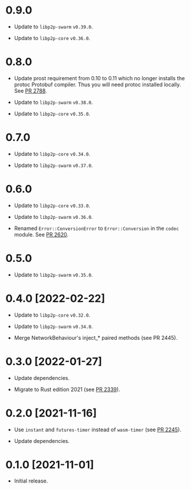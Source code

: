 # 0.9.0

- Update to `libp2p-swarm` `v0.39.0`.

- Update to `libp2p-core` `v0.36.0`.

# 0.8.0

- Update prost requirement from 0.10 to 0.11 which no longer installs the protoc Protobuf compiler.
  Thus you will need protoc installed locally. See [PR 2788].

- Update to `libp2p-swarm` `v0.38.0`.

- Update to `libp2p-core` `v0.35.0`.

[PR 2788]: https://github.com/libp2p/rust-libp2p/pull/2788

# 0.7.0

- Update to `libp2p-core` `v0.34.0`.

- Update to `libp2p-swarm` `v0.37.0`.

# 0.6.0

- Update to `libp2p-core` `v0.33.0`.

- Update to `libp2p-swarm` `v0.36.0`.

- Renamed `Error::ConversionError` to `Error::Conversion` in the `codec` module. See [PR 2620].

[PR 2620]: https://github.com/libp2p/rust-libp2p/pull/2620

# 0.5.0

- Update to `libp2p-swarm` `v0.35.0`.

# 0.4.0 [2022-02-22]

- Update to `libp2p-core` `v0.32.0`.

- Update to `libp2p-swarm` `v0.34.0`.

- Merge NetworkBehaviour's inject_\* paired methods (see PR 2445).

[PR 2445]: https://github.com/libp2p/rust-libp2p/pull/2445

# 0.3.0 [2022-01-27]

- Update dependencies.

- Migrate to Rust edition 2021 (see [PR 2339]).

[PR 2339]: https://github.com/libp2p/rust-libp2p/pull/2339

# 0.2.0 [2021-11-16]

- Use `instant` and `futures-timer` instead of `wasm-timer` (see [PR 2245]).

- Update dependencies.

[PR 2245]: https://github.com/libp2p/rust-libp2p/pull/2245

# 0.1.0 [2021-11-01]

- Initial release.

